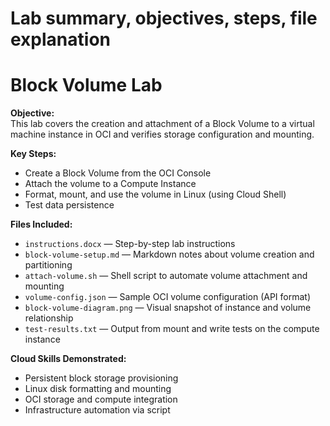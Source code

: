 # Lab summary, objectives, steps, file explanation

# Block Volume Lab

**Objective:**  
This lab covers the creation and attachment of a Block Volume to a virtual machine instance in OCI and verifies storage configuration and mounting.

**Key Steps:**
- Create a Block Volume from the OCI Console
- Attach the volume to a Compute Instance
- Format, mount, and use the volume in Linux (using Cloud Shell)
- Test data persistence

**Files Included:**
- `instructions.docx` — Step-by-step lab instructions
- `block-volume-setup.md` — Markdown notes about volume creation and partitioning
- `attach-volume.sh` — Shell script to automate volume attachment and mounting
- `volume-config.json` — Sample OCI volume configuration (API format)
- `block-volume-diagram.png` — Visual snapshot of instance and volume relationship
- `test-results.txt` — Output from mount and write tests on the compute instance

**Cloud Skills Demonstrated:**
- Persistent block storage provisioning
- Linux disk formatting and mounting
- OCI storage and compute integration
- Infrastructure automation via script

